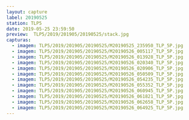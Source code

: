 ```yaml
---
layout: capture
label: 20190525
station: TLP5
date: 2019-05-25 23:59:50
preview:  TLP5/2019/201905/20190525/stack.jpg
capturas:
  - imagem: TLP5/2019/201905/20190525/M20190525_235950_TLP_5P.jpg
  - imagem: TLP5/2019/201905/20190525/M20190526_005117_TLP_5P.jpg
  - imagem: TLP5/2019/201905/20190525/M20190526_013928_TLP_5P.jpg
  - imagem: TLP5/2019/201905/20190525/M20190526_020340_TLP_5P.jpg
  - imagem: TLP5/2019/201905/20190525/M20190526_020906_TLP_5P.jpg
  - imagem: TLP5/2019/201905/20190525/M20190526_050509_TLP_5P.jpg
  - imagem: TLP5/2019/201905/20190525/M20190526_054235_TLP_5P.jpg
  - imagem: TLP5/2019/201905/20190525/M20190526_055352_TLP_5P.jpg
  - imagem: TLP5/2019/201905/20190525/M20190526_060945_TLP_5P.jpg
  - imagem: TLP5/2019/201905/20190525/M20190526_061821_TLP_5P.jpg
  - imagem: TLP5/2019/201905/20190525/M20190526_062658_TLP_5P.jpg
  - imagem: TLP5/2019/201905/20190525/M20190526_064925_TLP_5P.jpg
---
```

